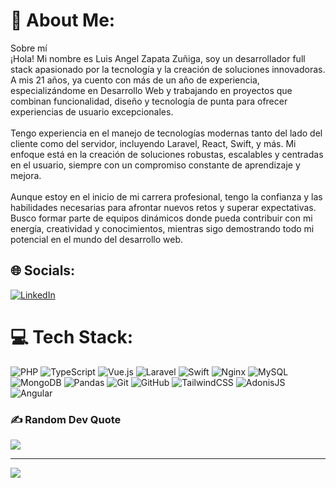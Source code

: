 # 💫 About Me:
Sobre mí<br>¡Hola! Mi nombre es Luis Angel Zapata Zuñiga, soy un desarrollador full stack apasionado por la tecnología y la creación de soluciones innovadoras. A mis 21 años, ya cuento con más de un año de experiencia, especializándome en Desarrollo Web y trabajando en proyectos que combinan funcionalidad, diseño y tecnología de punta para ofrecer experiencias de usuario excepcionales.<br><br>Tengo experiencia en el manejo de tecnologías modernas tanto del lado del cliente como del servidor, incluyendo Laravel, React, Swift, y más. Mi enfoque está en la creación de soluciones robustas, escalables y centradas en el usuario, siempre con un compromiso constante de aprendizaje y mejora.<br><br>Aunque estoy en el inicio de mi carrera profesional, tengo la confianza y las habilidades necesarias para afrontar nuevos retos y superar expectativas. Busco formar parte de equipos dinámicos donde pueda contribuir con mi energía, creatividad y conocimientos, mientras sigo demostrando todo mi potencial en el mundo del desarrollo web.

## 🌐 Socials:
[![LinkedIn](https://img.shields.io/badge/LinkedIn-%230077B5.svg?logo=linkedin&logoColor=white)](https://linkedin.com/in/www.linkedin.com/in/luis-angel-zapata-zuniga-03aa2b268) 

# 💻 Tech Stack:
![PHP](https://img.shields.io/badge/php-%23777BB4.svg?style=for-the-badge&logo=php&logoColor=white) ![TypeScript](https://img.shields.io/badge/typescript-%23007ACC.svg?style=for-the-badge&logo=typescript&logoColor=white) ![Vue.js](https://img.shields.io/badge/vue.js-%2335495e.svg?style=for-the-badge&logo=vuedotjs&logoColor=%234FC08D) ![Laravel](https://img.shields.io/badge/laravel-%23FF2D20.svg?style=for-the-badge&logo=laravel&logoColor=white) ![Swift](https://img.shields.io/badge/swift-F54A2A?style=for-the-badge&logo=swift&logoColor=white) ![Nginx](https://img.shields.io/badge/nginx-%23009639.svg?style=for-the-badge&logo=nginx&logoColor=white) ![MySQL](https://img.shields.io/badge/mysql-4479A1.svg?style=for-the-badge&logo=mysql&logoColor=white) ![MongoDB](https://img.shields.io/badge/MongoDB-%234ea94b.svg?style=for-the-badge&logo=mongodb&logoColor=white) ![Pandas](https://img.shields.io/badge/pandas-%23150458.svg?style=for-the-badge&logo=pandas&logoColor=white) ![Git](https://img.shields.io/badge/git-%23F05033.svg?style=for-the-badge&logo=git&logoColor=white) ![GitHub](https://img.shields.io/badge/github-%23121011.svg?style=for-the-badge&logo=github&logoColor=white) ![TailwindCSS](https://img.shields.io/badge/tailwindcss-%2338B2AC.svg?style=for-the-badge&logo=tailwind-css&logoColor=white) ![AdonisJS](https://img.shields.io/badge/adonisjs-%23220052.svg?style=for-the-badge&logo=adonisjs&logoColor=white) ![Angular](https://img.shields.io/badge/angular-%23DD0031.svg?style=for-the-badge&logo=angular&logoColor=white)

### ✍️ Random Dev Quote
![](https://quotes-github-readme.vercel.app/api?type=vetical&theme=radical)

---
[![](https://visitcount.itsvg.in/api?id=wxzzxrdresurrection&icon=5&color=12)](https://visitcount.itsvg.in)

<!-- Proudly created with GPRM ( https://gprm.itsvg.in ) -->
